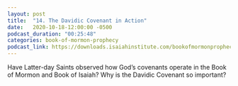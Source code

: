 ```yaml
---
layout: post
title:  "14. The Davidic Covenant in Action"
date:   2020-10-18-12:00:00 -0500
podcast_duration: "00:25:48"
categories: book-of-mormon-prophecy
podcast_link: https://downloads.isaiahinstitute.com/bookofmormonprophecypodcast/Episode_14_v1.mp3
---
```

Have Latter-day Saints observed how God’s covenants operate in the Book of Mormon and Book of Isaiah? Why is the Davidic Covenant so important?
